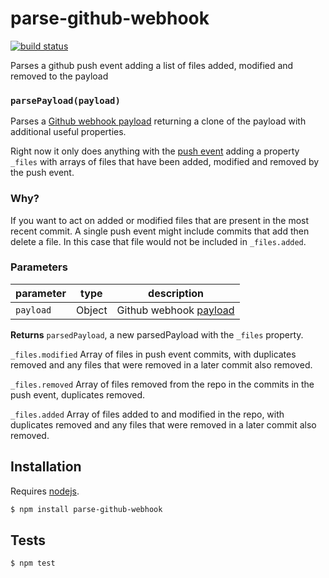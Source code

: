 # parse-github-webhook

[![build status](https://secure.travis-ci.org/digidem/parse-github-webhook.png)](http://travis-ci.org/digidem/parse-github-webhook)

Parses a github push event adding a list of files added, modified and removed to the payload


### `parsePayload(payload)`

Parses a [Github webhook
payload](https://developer.github.com/webhooks/#payloads) returning a clone
of the payload with additional useful properties.

Right now it only does anything with the [push
event](https://developer.github.com/v3/activity/events/types/#pushevent)
adding a property `_files` with arrays of files that have been added,
modified and removed by the push event.

### Why?

If you want to act on added or modified files that are present in the most
recent commit. A single push event might include commits that add then
delete a file. In this case that file would not be included in
`_files.added`.

### Parameters

| parameter | type   | description                                                                                |
| --------- | ------ | ------------------------------------------------------------------------------------------ |
| `payload` | Object | Github webhook [payload](https://developer.github.com/v3/activity/events/types/#pushevent) |



**Returns** `parsedPayload`, a new parsedPayload with the `_files` property.

`_files.modified` Array of files in push event commits, with duplicates
removed and any files that were removed in a later commit also removed.

`_files.removed` Array of files removed from the repo in the commits in the
push event, duplicates removed.

`_files.added` Array of files added to and modified in the repo, with
duplicates removed and any files that were removed in a later commit also
removed.

## Installation

Requires [nodejs](http://nodejs.org/).

```sh
$ npm install parse-github-webhook
```

## Tests

```sh
$ npm test
```


